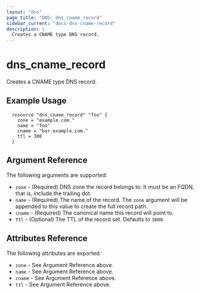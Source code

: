 ```yaml
---
layout: "dns"
page_title: "DNS: dns_cname_record"
sidebar_current: "docs-dns-cname-record"
description: |-
  Creates a CNAME type DNS record.
---
```


# dns\_cname\_record

Creates a CNAME type DNS record.

## Example Usage

```
  resource "dns_cname_record" "foo" {
    zone = "example.com."
    name = "foo"
    cname = "bar.example.com."
    ttl = 300
  }
```

## Argument Reference

The following arguments are supported:

* `zone` - (Required) DNS zone the record belongs to. It must be an FQDN, that is, include the trailing dot.
* `name` - (Required) The name of the record. The `zone` argument will be appended to this value to create the full record path.
* `cname` - (Required) The canonical name this record will point to.
* `ttl` - (Optional) The TTL of the record set. Defaults to `3600`.

## Attributes Reference

The following attributes are exported:

* `zone` - See Argument Reference above.
* `name` - See Argument Reference above.
* `cname` - See Argument Reference above.
* `ttl` - See Argument Reference above.

